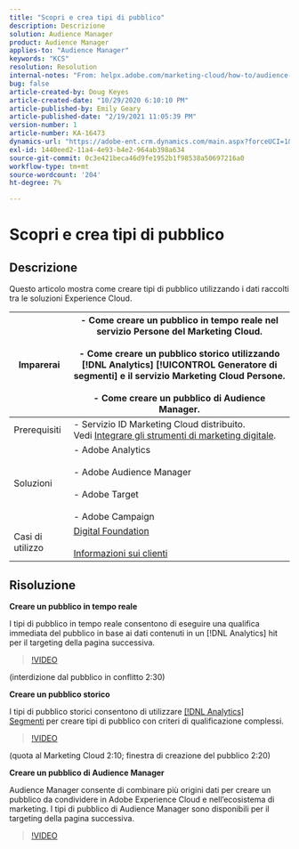 ```yaml
---
title: "Scopri e crea tipi di pubblico"
description: Descrizione
solution: Audience Manager
product: Audience Manager
applies-to: "Audience Manager"
keywords: "KCS"
resolution: Resolution
internal-notes: "From: helpx.adobe.com/marketing-cloud/how-to/audience-discovery.html"
bug: false
article-created-by: Doug Keyes
article-created-date: "10/29/2020 6:10:10 PM"
article-published-by: Emily Geary
article-published-date: "2/19/2021 11:05:39 PM"
version-number: 1
article-number: KA-16473
dynamics-url: "https://adobe-ent.crm.dynamics.com/main.aspx?forceUCI=1&pagetype=entityrecord&etn=knowledgearticle&id=279bbdfa-111a-eb11-a813-000d3a5937f3"
exl-id: 1440eed2-11a4-4e93-b4e2-964ab398a634
source-git-commit: 0c3e421beca46d9fe1952b1f98538a50697216a0
workflow-type: tm+mt
source-wordcount: '204'
ht-degree: 7%

---
```


# Scopri e crea tipi di pubblico

## Descrizione


Questo articolo mostra come creare tipi di pubblico utilizzando i dati raccolti tra le soluzioni Experience Cloud.


| Imparerai | - Come creare un pubblico in tempo reale nel servizio Persone del Marketing Cloud.<br><br>- Come creare un pubblico storico utilizzando [!DNL Analytics] [!UICONTROL Generatore di segmenti] e il servizio Marketing Cloud Persone.<br><br>- Come creare un pubblico di Audience Manager. |
| --- | --- |
| Prerequisiti | - Servizio ID Marketing Cloud distribuito. Vedi [Integrare gli strumenti di marketing digitale](https://helpx.adobe.com/marketing-cloud/how-to/tool-integration.html). |
| Soluzioni | - Adobe Analytics<br><br>- Adobe Audience Manager<br><br>- Adobe Target<br><br>- Adobe Campaign |
| Casi di utilizzo | [Digital Foundation](https://helpx.adobe.com/marketing-cloud/how-to/digital-foundation.html)<br><br>[Informazioni sui clienti](https://helpx.adobe.com/marketing-cloud/how-to/customer-intelligence.html) |





## Risoluzione


<b>Creare un pubblico in tempo reale</b>

I tipi di pubblico in tempo reale consentono di eseguire una qualifica immediata del pubblico in base ai dati contenuti in un [!DNL Analytics] hit per il targeting della pagina successiva.




>[!VIDEO](https://video.tv.adobe.com/v/17804t1/)


(interdizione dal pubblico in conflitto 2:30)



<b>Creare un pubblico storico</b>

I tipi di pubblico storici consentono di utilizzare [[!DNL Analytics] Segmenti](https://docs.adobe.com/content/help/it-IT/analytics/components/segmentation/seg-home.translate.html) per creare tipi di pubblico con criteri di qualificazione complessi.




>[!VIDEO](https://video.tv.adobe.com/v/17805/)


(quota al Marketing Cloud 2:10; finestra di creazione del pubblico 2:20)

<b>Creare un pubblico di Audience Manager</b>

Audience Manager consente di combinare più origini dati per creare un pubblico da condividere in Adobe Experience Cloud e nell’ecosistema di marketing. I tipi di pubblico di Audience Manager sono disponibili per il targeting della pagina successiva.




>[!VIDEO](https://video.tv.adobe.com/v/18113t1/)
